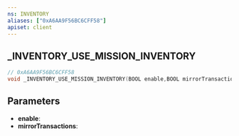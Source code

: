 ```yaml
---
ns: INVENTORY
aliases: ["0xA6AA9F56BC6CFF58"]
apiset: client
---
```

## _INVENTORY_USE_MISSION_INVENTORY

```c
// 0xA6AA9F56BC6CFF58
void _INVENTORY_USE_MISSION_INVENTORY(BOOL enable,BOOL mirrorTransactions);
```


## Parameters
* **enable**:
* **mirrorTransactions**:



